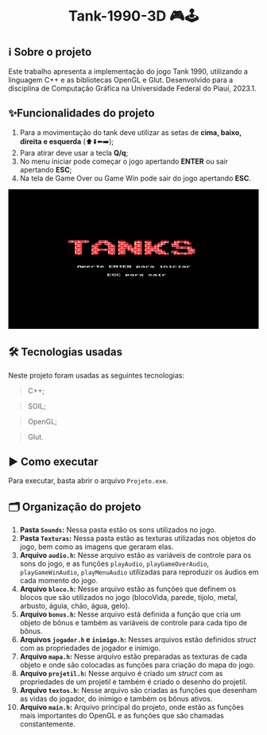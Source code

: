 <h1 align="center"> Tank-1990-3D 🎮🕹 </h1>

## ℹ️ Sobre o projeto

Este trabalho apresenta a implementação do jogo Tank 1990, utilizando a linguagem C++ e as bibliotecas OpenGL e Glut. Desenvolvido para a disciplina de Computação Gráfica na Universidade Federal do Piauí, 2023.1.

## ✨Funcionalidades do projeto

1. Para a movimentação do tank deve utilizar as setas de **cima, baixo, direita e esquerda** (⬆️⬇️⬅️➡️);
2. Para atirar deve usar a tecla **Q/q**;
3. No menu iniciar pode começar o jogo apertando **ENTER** ou sair apertando **ESC**;
4. Na tela de Game Over ou Game Win pode sair do jogo apertando **ESC**.

<p align="center">
  <img src='tank_1990.gif' alt= '' />
</p>

## 🛠️ Tecnologias usadas

Neste projeto foram usadas as seguintes tecnologias:

> C++;

> SOIL;

> OpenGL;

> Glut.

## ▶️ Como executar

Para executar, basta abrir o arquivo `Projeto.exe`.

## 🗂️ Organização do projeto

1. **Pasta `Sounds`:** Nessa pasta estão os sons utilizados no jogo.
2. **Pasta `Texturas`:** Nessa pasta estão as texturas utilizadas nos objetos do jogo, bem como as imagens que geraram elas.
3. **Arquivo `audio.h`:** Nesse arquivo estão as variáveis de controle para os sons do jogo, e as funções `playAudio`, `playGameOverAudio`, `playGameWinAudio`, `playMenuAudio` utilizadas para reproduzir os áudios em cada momento do jogo.
4. **Arquivo `bloco.h`:** Nesse arquivo estão as funções que definem os blocos que são utilizados no jogo (blocoVida, parede, tijolo, metal, arbusto, águia, chão, água, gelo).
5. **Arquivo `bonus.h`:** Nesse arquivo está definida a função que cria um objeto de bônus e também as variáveis de controle para cada tipo de bônus.
6. **Arquivos `jogador.h` e `inimigo.h`:** Nesses arquivos estão definidos *struct* com as propriedades de jogador e inimigo.
7. **Arquivo `mapa.h`:** Nesse arquivo estão preparadas as texturas de cada objeto e onde são colocadas as funções para criação do mapa do jogo.
8. **Arquivo `projetil.h`:** Nesse arquivo é criado um *struct* com as propriedades de um projetil e também é criado o desenho do projetil.
9. **Arquivo `textos.h`:** Nesse arquivo são criadas as funções que desenham as vidas do jogador, do inimigo e também os bônus ativos.
10. **Arquivo `main.h`:** Arquivo principal do projeto, onde estão as funções mais importantes do OpenGL e as funções que são chamadas constantemente.
